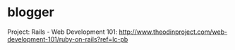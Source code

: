 # blogger
Project: Rails - Web Development 101: http://www.theodinproject.com/web-development-101/ruby-on-rails?ref=lc-pb
